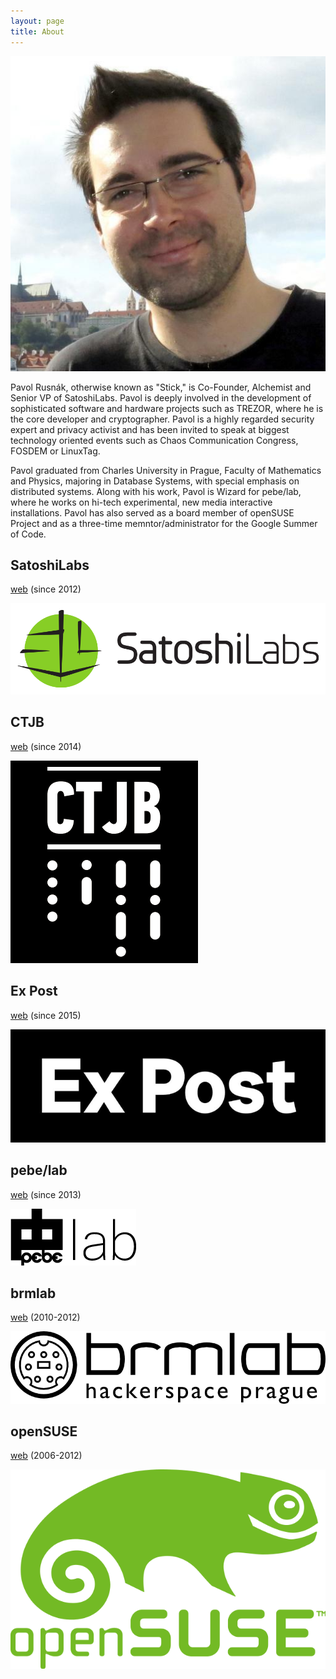 ```yaml
---
layout: page
title: About
---
```


![photo](/assets/photo.jpg)

Pavol Rusnák, otherwise known as "Stick," is Co-Founder, Alchemist and
Senior VP of SatoshiLabs. Pavol is deeply involved in the development of
sophisticated software and hardware projects such as TREZOR, where he is
the core developer and cryptographer. Pavol is a highly regarded
security expert and privacy activist and has been invited to speak at
biggest technology oriented events such as Chaos Communication Congress,
FOSDEM or LinuxTag.

Pavol graduated from Charles University in Prague, Faculty of
Mathematics and Physics, majoring in Database Systems, with special
emphasis on distributed systems. Along with his work, Pavol is Wizard
for pebe/lab, where he works on hi-tech experimental, new media
interactive installations. Pavol has also served as a board member of
openSUSE Project and as a three-time memntor/administrator for the
Google Summer of Code.

## SatoshiLabs

[web](https://satoshilabs.com) (since 2012)

![satoshilabs](/assets/satoshilabs.png)

## CTJB

[web](https://ctjb.net) (since 2014)

![ctjb](/assets/ctjb_logo.png)

## Ex Post

[web](http://expost.space) (since 2015)

![expost](/assets/expost.png)

## pebe/lab

[web](http://pebe.cz/lab) (since 2013)

![pebelab](/assets/pebelab.png)

## brmlab

[web](https://brmlab.cz/) (2010-2012)

![brmlab](/assets/brmlab.png)

## openSUSE

[web](https://www.opensuse.org) (2006-2012)

![opensuse](/assets/opensuse.png)
